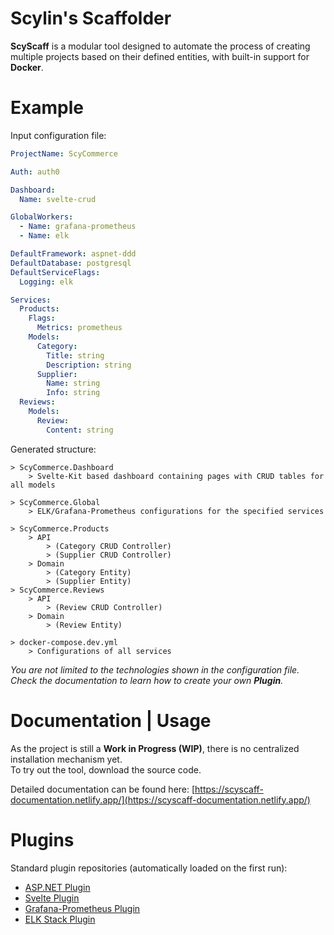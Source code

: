 # Scylin's Scaffolder

**ScyScaff** is a modular tool designed to automate the process of creating multiple projects based on their defined entities, with built-in support for **Docker**.

# Example

Input configuration file:
```yaml
ProjectName: ScyCommerce

Auth: auth0

Dashboard:
  Name: svelte-crud

GlobalWorkers:
  - Name: grafana-prometheus
  - Name: elk

DefaultFramework: aspnet-ddd
DefaultDatabase: postgresql
DefaultServiceFlags:
  Logging: elk

Services:
  Products:
    Flags:
      Metrics: prometheus
    Models:
      Category:
        Title: string
        Description: string
      Supplier:
        Name: string
        Info: string
  Reviews:
    Models:
      Review:
        Content: string
```

Generated structure:
```
> ScyCommerce.Dashboard
    > Svelte-Kit based dashboard containing pages with CRUD tables for all models

> ScyCommerce.Global
    > ELK/Grafana-Prometheus configurations for the specified services

> ScyCommerce.Products
    > API
        > (Category CRUD Controller)
        > (Supplier CRUD Controller)
    > Domain
        > (Category Entity)
        > (Supplier Entity)
> ScyCommerce.Reviews
    > API
        > (Review CRUD Controller)
    > Domain
        > (Review Entity)
        
> docker-compose.dev.yml
    > Configurations of all services
```

*You are not limited to the technologies shown in the configuration file. Check the documentation to learn how to create your own **Plugin**.*

# Documentation | Usage

As the project is still a **Work in Progress (WIP)**, there is no centralized installation mechanism yet.  
To try out the tool, download the source code.

Detailed documentation can be found here: [https://scyscaff-documentation.netlify.app/](https://scyscaff-documentation.netlify.app/)

# Plugins

Standard plugin repositories (automatically loaded on the first run):
- [ASP.NET Plugin](https://github.com/Scylin232/scyscaff-aspnet-plugin)
- [Svelte Plugin](https://github.com/Scylin232/scyscaff-svelte-crud-plugin)
- [Grafana-Prometheus Plugin](https://github.com/Scylin232/scyscaff-grafana-prometheus-plugin)
- [ELK Stack Plugin](https://github.com/Scylin232/scyscaff-elk-stack-plugin)
